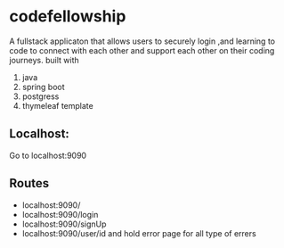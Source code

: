 # codefellowship
A fullstack applicaton that allows users to securely login ,and learning to code to connect with each other and support each other on their coding journeys.
built with
1. java
2. spring boot
3. postgress
4. thymeleaf template

## Localhost:
Go to localhost:9090

## Routes
* localhost:9090/ 
* localhost:9090/login 
* localhost:9090/signUp
* localhost:9090/user/id 
and hold error page for all type of errers
